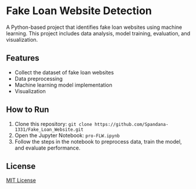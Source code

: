 # Fake Loan Website Detection
A Python-based project that identifies fake loan websites using machine learning. This project includes data analysis, model training, evaluation, and visualization.

## Features
- Collect the dataset of fake loan websites
- Data preprocessing
- Machine learning model implementation
- Visualization

## How to Run
1. Clone this repository: `git clone https://github.com/Spandana-1331/Fake_Loan_Website.git`
2. Open the Jupyter Notebook: `pro-FLW.ipynb`
3. Follow the steps in the notebook to preprocess data, train the model, and evaluate performance.

## License
[MIT License](LICENSE)
